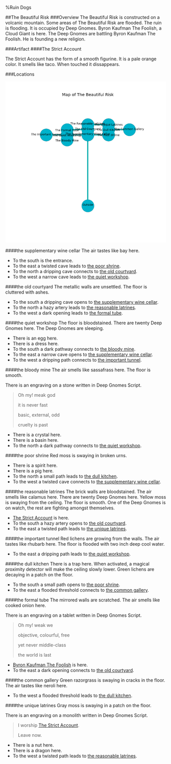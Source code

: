 %Ruin Dogs

##The Beautiful Risk
###Overview
The Beautiful Risk is constructed on a volcanic mountain. Some areas of The Beautiful Risk are flooded. The ruin is flooding. It is occupied by Deep Gnomes. <a name="Byron-Kaufman-The-Foolish"></a>Byron Kaufman The Foolish, a Cloud Giant is here. The Deep Gnomes are battling Byron Kaufman The Foolish. He  is founding a new religion. 



###Artifact
####<a name="The-Strict-Account"></a>The Strict Account


The Strict Account has the form of a smooth figurine. It is a pale orange color. It smells like taco. When touched it dissappears. 





###Locations


![](../v1/images/The-Beautiful-Risk.png)

####<a name="the-supplementary-wine-cellar"></a>the supplementary wine cellar
The air tastes like bay here. 



* To the south is the entrance.
* To the east a twisted cave leads to [the poor shrine](#the-poor-shrine).
* To the north a dripping cave connects to [the old courtyard](#the-old-courtyard).
* To the west a narrow cave leads to [the quiet workshop](#the-quiet-workshop).


####<a name="the-old-courtyard"></a>the old courtyard
The metallic walls are unsettled. The floor is cluttered with ashes. 



* To the south a dripping cave opens to [the supplementary wine cellar](#the-supplementary-wine-cellar).
* To the north a hazy artery leads to [the reasonable latrines](#the-reasonable-latrines).
* To the west a dark opening leads to [the formal tube](#the-formal-tube).


####<a name="the-quiet-workshop"></a>the quiet workshop
The floor is bloodstained. There are twenty Deep Gnomes here. The Deep Gnomes are sleeping. 



* There is an egg here.
* There is a dress here.
* To the south a dark pathway connects to [the bloody mine](#the-bloody-mine).
* To the east a narrow cave opens to [the supplementary wine cellar](#the-supplementary-wine-cellar).
* To the west a dripping path connects to [the important tunnel](#the-important-tunnel).


####<a name="the-bloody-mine"></a>the bloody mine
The air smells like sassafrass here. The floor is smooth. 

There is an engraving on a stone written in Deep Gnomes Script. 

> Oh my! meak god
>
> it is never fast
>
> basic, external, odd
>
> cruelty is past
>


* There is a crystal here.
* There is a basin here.
* To the north a dark pathway connects to [the quiet workshop](#the-quiet-workshop).


####<a name="the-poor-shrine"></a>the poor shrine
Red moss is swaying in broken urns. 



* There is a spirit here.
* There is a pig here.
* To the north a small path leads to [the dull kitchen](#the-dull-kitchen).
* To the west a twisted cave connects to [the supplementary wine cellar](#the-supplementary-wine-cellar).


####<a name="the-reasonable-latrines"></a>the reasonable latrines
The brick walls are bloodstained. The air smells like calamus here. There are twenty Deep Gnomes here. Yellow moss is swaying from the ceiling. The floor is smooth. One of the Deep Gnomes is on watch, the rest are fighting amongst themselves. 



* [The Strict Account](#The-Strict-Account) is here.
* To the south a hazy artery opens to [the old courtyard](#the-old-courtyard).
* To the east a twisted path leads to [the unique latrines](#the-unique-latrines).


####<a name="the-important-tunnel"></a>the important tunnel
Red lichens are growing from the walls. The air tastes like rhubarb here. The floor is flooded with two inch deep cool water. 



* To the east a dripping path leads to [the quiet workshop](#the-quiet-workshop).


####<a name="the-dull-kitchen"></a>the dull kitchen
There is a trap here. When activated, a magical proximity detector will make the ceiling slowly lower. Green lichens are decaying in a patch on the floor. 



* To the south a small path opens to [the poor shrine](#the-poor-shrine).
* To the east a flooded threshold connects to [the common gallery](#the-common-gallery).


####<a name="the-formal-tube"></a>the formal tube
The mirrored walls are scratched. The air smells like cooked onion here. 

There is an engraving on a tablet written in Deep Gnomes Script. 

> Oh my! weak we
>
> objective, colourful, free
>
> yet never middle-class
>
> the world is last
>


* [Byron Kaufman The Foolish](#Byron-Kaufman-The-Foolish) is here.
* To the east a dark opening connects to [the old courtyard](#the-old-courtyard).


####<a name="the-common-gallery"></a>the common gallery
Green razorgrass is swaying in cracks in the floor. The air tastes like neroli here. 



* To the west a flooded threshold leads to [the dull kitchen](#the-dull-kitchen).


####<a name="the-unique-latrines"></a>the unique latrines
Gray moss is swaying in a patch on the floor. 

There is an engraving on a monolith written in Deep Gnomes Script. 

> I worship [The Strict Account](#The-Strict-Account).
>
> Leave now.
>


* There is a nut here.
* There is a dragon here.
* To the west a twisted path leads to [the reasonable latrines](#the-reasonable-latrines).


